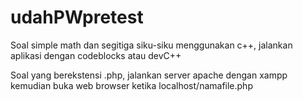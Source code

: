 # udahPWpretest

Soal simple math dan segitiga siku-siku menggunakan c++, jalankan aplikasi dengan codeblocks atau devC++

Soal yang berekstensi .php, jalankan server apache dengan xampp kemudian buka web browser ketika localhost/namafile.php
